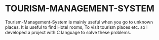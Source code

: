 # TOURISM-MANAGEMENT-SYSTEM
Tourism-Management-System is mainly useful when you go to unknown places. It is useful to find Hotel rooms, To visit tourism places etc. so I developed a project with C language to solve these problems.
